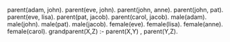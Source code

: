 parent(adam, john).
parent(eve, john).
parent(john, anne).
parent(john, pat).
parent(eve, lisa).
parent(pat, jacob).
parent(carol, jacob).
male(adam).
male(john).
male(pat).
male(jacob).
female(eve).
female(lisa).
female(anne).
female(carol).
grandparent(X,Z) :- parent(X,Y) , parent(Y,Z).